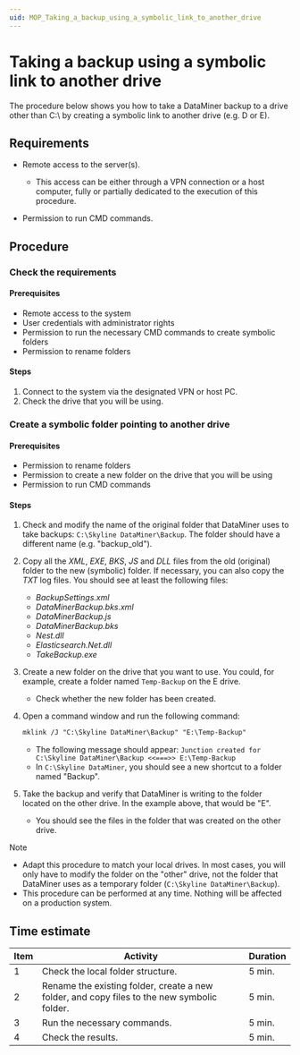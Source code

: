 ```yaml
---
uid: MOP_Taking_a_backup_using_a_symbolic_link_to_another_drive
---
```


# Taking a backup using a symbolic link to another drive

The procedure below shows you how to take a DataMiner backup to a drive other than C:\\ by creating a symbolic link to another drive (e.g. D or E).

## Requirements

- Remote access to the server(s).

    - This access can be either through a VPN connection or a host computer, fully or partially dedicated to the execution of this procedure.

- Permission to run CMD commands.

## Procedure

### Check the requirements

#### Prerequisites

- Remote access to the system
- User credentials with administrator rights
- Permission to run the necessary CMD commands to create symbolic folders
- Permission to rename folders

#### Steps

1. Connect to the system via the designated VPN or host PC.
1. Check the drive that you will be using.

### Create a symbolic folder pointing to another drive

#### Prerequisites

- Permission to rename folders
- Permission to create a new folder on the drive that you will be using
- Permission to run CMD commands

#### Steps

1. Check and modify the name of the original folder that DataMiner uses to take backups: `C:\Skyline DataMiner\Backup`. The folder should have a different name (e.g. "backup_old").

1. Copy all the *XML*, *EXE*, *BKS*, *JS* and *DLL* files from the old (original) folder to the new (symbolic) folder. If necessary, you can also copy the *TXT* log files. You should see at least the following files:

    - *BackupSettings.xml*
    - *DataMinerBackup.bks.xml*
    - *DataMinerBackup.js*
    - *DataMinerBackup.bks*
    - *Nest.dll*
    - *Elasticsearch.Net.dll*
    - *TakeBackup.exe*

1. Create a new folder on the drive that you want to use. You could, for example, create a folder named `Temp-Backup` on the E drive.

    - Check whether the new folder has been created.

1. Open a command window and run the following command:

    ```txt
    mklink /J "C:\Skyline DataMiner\Backup" "E:\Temp-Backup"
    ```

    - The following message should appear: `Junction created for C:\Skyline DataMiner\Backup <<===>> E:\Temp-Backup`
    - In `C:\Skyline DataMiner`, you should see a new shortcut to a folder named "Backup".

1. Take the backup and verify that DataMiner is writing to the folder located on the other drive. In the example above, that would be "E".

    - You should see the files in the folder that was created on the other drive.

> [!NOTE]
> - Adapt this procedure to match your local drives. In most cases, you will only have to modify the folder on the "other" drive, not the folder that DataMiner uses as a temporary folder (`C:\Skyline DataMiner\Backup`).
> - This procedure can be performed at any time. Nothing will be affected on a production system.

## Time estimate

| Item | Activity | Duration |
|------|----------|----------|
| 1    | Check the local folder structure. | 5 min. |
| 2    | Rename the existing folder, create a new folder, and copy files to the new symbolic folder. | 5 min.  |
| 3    | Run the necessary commands. | 5 min. |
| 4    | Check the results. | 5 min. |
